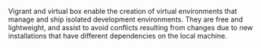 Vigrant and virtual box enable the creation of virtual environments that manage and ship isolated development environments. They are free and lightweight, and assist to avoid conflicts resulting from changes due to new installations that have different dependencies on the local machine.
